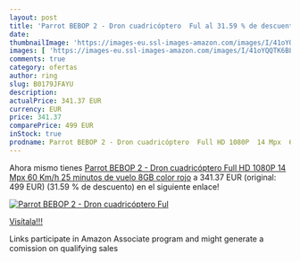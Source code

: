 ```yaml
---
layout: post
title: 'Parrot BEBOP 2 - Dron cuadricóptero  Ful al 31.59 % de descuento'
date: 
thumbnailImage: 'https://images-eu.ssl-images-amazon.com/images/I/41oYQQTK6BL._SL200_.jpg'
images: [ 'https://images-eu.ssl-images-amazon.com/images/I/41oYQQTK6BL._SL200_.jpg' ]
comments: true
category: ofertas
author: ring
slug: B0179JFAYU
description:
actualPrice: 341.37 EUR
currency: EUR
price: 341.37
comparePrice: 499 EUR
inStock: true
prodname: Parrot BEBOP 2 - Dron cuadricóptero  Full HD 1080P  14 Mpx  60 Km/h  25 minutos de vuelo  8GB   color rojo
---
```


Ahora mismo tienes [Parrot BEBOP 2 - Dron cuadricóptero  Full HD 1080P  14 Mpx  60 Km/h  25 minutos de vuelo  8GB   color rojo](https://www.amazon.es/dp/B0179JFAYU/?tag=tolees-21) a 341.37 EUR (original: 499 EUR) (31.59 %  de descuento) en el siguiente enlace!

[![Parrot BEBOP 2 - Dron cuadricóptero  Ful](https://images-eu.ssl-images-amazon.com/images/I/41oYQQTK6BL._SL200_.jpg)](https://www.amazon.es/dp/B0179JFAYU/?tag=tolees-21)

[Visítala!!!](https://www.amazon.es/dp/B0179JFAYU/?tag=tolees-21)

Links participate in Amazon Associate program and might generate a comission on qualifying sales
